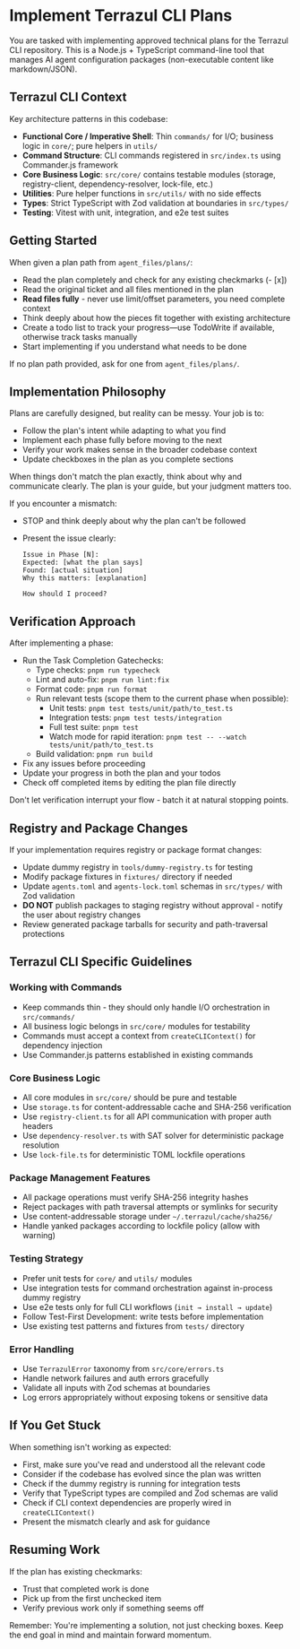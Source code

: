 # Implement Terrazul CLI Plans

You are tasked with implementing approved technical plans for the Terrazul CLI repository. This is a Node.js + TypeScript command-line tool that manages AI agent configuration packages (non-executable content like markdown/JSON).

## Terrazul CLI Context

Key architecture patterns in this codebase:

- **Functional Core / Imperative Shell**: Thin `commands/` for I/O; business logic in `core/`; pure helpers in `utils/`
- **Command Structure**: CLI commands registered in `src/index.ts` using Commander.js framework
- **Core Business Logic**: `src/core/` contains testable modules (storage, registry-client, dependency-resolver, lock-file, etc.)
- **Utilities**: Pure helper functions in `src/utils/` with no side effects
- **Types**: Strict TypeScript with Zod validation at boundaries in `src/types/`
- **Testing**: Vitest with unit, integration, and e2e test suites

## Getting Started

When given a plan path from `agent_files/plans/`:

- Read the plan completely and check for any existing checkmarks (- [x])
- Read the original ticket and all files mentioned in the plan
- **Read files fully** - never use limit/offset parameters, you need complete context
- Think deeply about how the pieces fit together with existing architecture
- Create a todo list to track your progress—use TodoWrite if available, otherwise track tasks manually
- Start implementing if you understand what needs to be done

If no plan path provided, ask for one from `agent_files/plans/`.

## Implementation Philosophy

Plans are carefully designed, but reality can be messy. Your job is to:

- Follow the plan's intent while adapting to what you find
- Implement each phase fully before moving to the next
- Verify your work makes sense in the broader codebase context
- Update checkboxes in the plan as you complete sections

When things don't match the plan exactly, think about why and communicate clearly. The plan is your guide, but your judgment matters too.

If you encounter a mismatch:

- STOP and think deeply about why the plan can't be followed
- Present the issue clearly:

  ```
  Issue in Phase [N]:
  Expected: [what the plan says]
  Found: [actual situation]
  Why this matters: [explanation]

  How should I proceed?
  ```

## Verification Approach

After implementing a phase:

- Run the Task Completion Gatechecks:
  - Type checks: `pnpm run typecheck`
  - Lint and auto-fix: `pnpm run lint:fix`
  - Format code: `pnpm run format`
  - Run relevant tests (scope them to the current phase when possible):
    - Unit tests: `pnpm test tests/unit/path/to_test.ts`
    - Integration tests: `pnpm test tests/integration`
    - Full test suite: `pnpm test`
    - Watch mode for rapid iteration: `pnpm test -- --watch tests/unit/path/to_test.ts`
  - Build validation: `pnpm run build`
- Fix any issues before proceeding
- Update your progress in both the plan and your todos
- Check off completed items by editing the plan file directly

Don't let verification interrupt your flow - batch it at natural stopping points.

## Registry and Package Changes

If your implementation requires registry or package format changes:

- Update dummy registry in `tools/dummy-registry.ts` for testing
- Modify package fixtures in `fixtures/` directory if needed
- Update `agents.toml` and `agents-lock.toml` schemas in `src/types/` with Zod validation
- **DO NOT** publish packages to staging registry without approval - notify the user about registry changes
- Review generated package tarballs for security and path-traversal protections

## Terrazul CLI Specific Guidelines

### Working with Commands

- Keep commands thin - they should only handle I/O orchestration in `src/commands/`
- All business logic belongs in `src/core/` modules for testability
- Commands must accept a context from `createCLIContext()` for dependency injection
- Use Commander.js patterns established in existing commands

### Core Business Logic

- All core modules in `src/core/` should be pure and testable
- Use `storage.ts` for content-addressable cache and SHA-256 verification
- Use `registry-client.ts` for all API communication with proper auth headers
- Use `dependency-resolver.ts` with SAT solver for deterministic package resolution
- Use `lock-file.ts` for deterministic TOML lockfile operations

### Package Management Features

- All package operations must verify SHA-256 integrity hashes
- Reject packages with path traversal attempts or symlinks for security
- Use content-addressable storage under `~/.terrazul/cache/sha256/`
- Handle yanked packages according to lockfile policy (allow with warning)

### Testing Strategy

- Prefer unit tests for `core/` and `utils/` modules
- Use integration tests for command orchestration against in-process dummy registry
- Use e2e tests only for full CLI workflows (`init → install → update`)
- Follow Test-First Development: write tests before implementation
- Use existing test patterns and fixtures from `tests/` directory

### Error Handling

- Use `TerrazulError` taxonomy from `src/core/errors.ts`
- Handle network failures and auth errors gracefully
- Validate all inputs with Zod schemas at boundaries
- Log errors appropriately without exposing tokens or sensitive data

## If You Get Stuck

When something isn't working as expected:

- First, make sure you've read and understood all the relevant code
- Consider if the codebase has evolved since the plan was written
- Check if the dummy registry is running for integration tests
- Verify that TypeScript types are compiled and Zod schemas are valid
- Check if CLI context dependencies are properly wired in `createCLIContext()`
- Present the mismatch clearly and ask for guidance

## Resuming Work

If the plan has existing checkmarks:

- Trust that completed work is done
- Pick up from the first unchecked item
- Verify previous work only if something seems off

Remember: You're implementing a solution, not just checking boxes. Keep the end goal in mind and maintain forward momentum.
